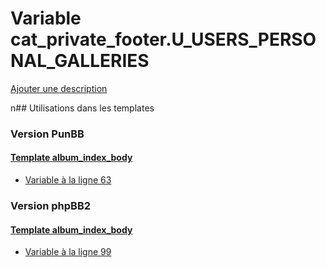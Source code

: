 # Variable cat_private_footer.U_USERS_PERSONAL_GALLERIES
[Ajouter une description](https://fa-tvars.appspot.com/cat_private_footer.U_USERS_PERSONAL_GALLERIES)

n## Utilisations dans les templates

### Version PunBB

#### [Template album_index_body](punbb/album_index_body.md)
* [Variable à la ligne 63](../punbb/album_index_body.tpl#L63)

### Version phpBB2

#### [Template album_index_body](subsilver/album_index_body.md)
* [Variable à la ligne 99](../subsilver/album_index_body.tpl#L99)